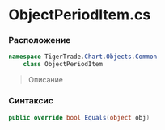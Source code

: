 
# ObjectPeriodItem.cs
### Расположение
```csharp
namespace TigerTrade.Chart.Objects.Common  
    class ObjectPeriodItem
```

> Описание

### Синтаксис
```csharp
public override bool Equals(object obj)
```
